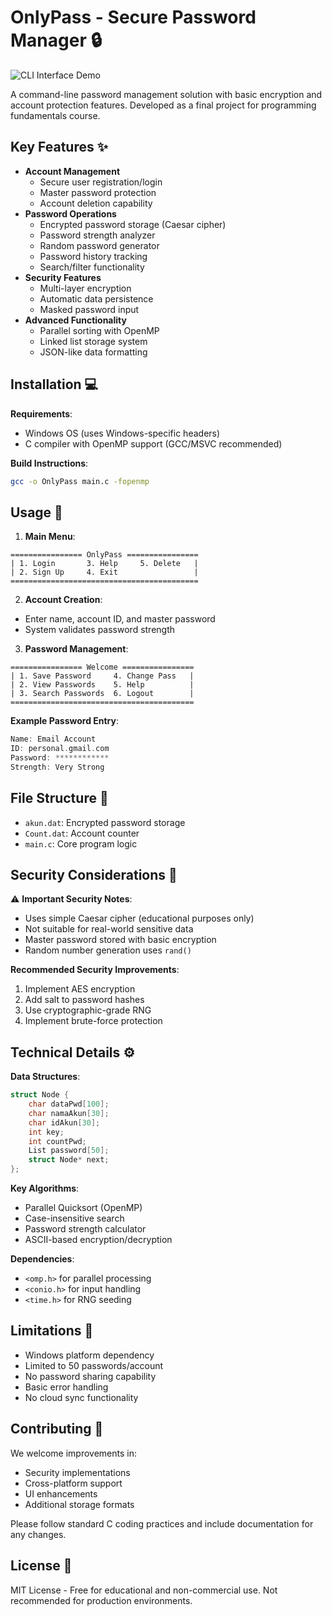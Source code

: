 # OnlyPass - Secure Password Manager 🔒

![CLI Interface Demo](https://via.placeholder.com/800x400.png?text=CLI+Interface+Preview)

A command-line password management solution with basic encryption and account protection features. Developed as a final project for programming fundamentals course.

## Key Features ✨

- **Account Management**
  - Secure user registration/login
  - Master password protection
  - Account deletion capability
- **Password Operations**
  - Encrypted password storage (Caesar cipher)
  - Password strength analyzer
  - Random password generator
  - Password history tracking
  - Search/filter functionality
- **Security Features**
  - Multi-layer encryption
  - Automatic data persistence
  - Masked password input
- **Advanced Functionality**
  - Parallel sorting with OpenMP
  - Linked list storage system
  - JSON-like data formatting

## Installation 💻

**Requirements**:
- Windows OS (uses Windows-specific headers)
- C compiler with OpenMP support (GCC/MSVC recommended)

**Build Instructions**:
```bash
gcc -o OnlyPass main.c -fopenmp
```

## Usage 🚀

1. **Main Menu**:
```
================ OnlyPass ================
| 1. Login       3. Help     5. Delete   |
| 2. Sign Up     4. Exit                 |
==========================================
```

2. **Account Creation**:
- Enter name, account ID, and master password
- System validates password strength

3. **Password Management**:
```
================ Welcome ================
| 1. Save Password     4. Change Pass   |
| 2. View Passwords    5. Help          |
| 3. Search Passwords  6. Logout        |
=========================================
```

**Example Password Entry**:
```c
Name: Email Account
ID: personal.gmail.com
Password: ************
Strength: Very Strong
```

## File Structure 📁

- `akun.dat`: Encrypted password storage
- `Count.dat`: Account counter
- `main.c`: Core program logic

## Security Considerations 🔐

⚠️ **Important Security Notes**:
- Uses simple Caesar cipher (educational purposes only)
- Not suitable for real-world sensitive data
- Master password stored with basic encryption
- Random number generation uses `rand()`

**Recommended Security Improvements**:
1. Implement AES encryption
2. Add salt to password hashes
3. Use cryptographic-grade RNG
4. Implement brute-force protection

## Technical Details ⚙️

**Data Structures**:
```c
struct Node {
    char dataPwd[100];
    char namaAkun[30];
    char idAkun[30];
    int key;
    int countPwd;
    List password[50];
    struct Node* next;
};
```

**Key Algorithms**:
- Parallel Quicksort (OpenMP)
- Case-insensitive search
- Password strength calculator
- ASCII-based encryption/decryption

**Dependencies**:
- `<omp.h>` for parallel processing
- `<conio.h>` for input handling
- `<time.h>` for RNG seeding

## Limitations 🚧

- Windows platform dependency
- Limited to 50 passwords/account
- No password sharing capability
- Basic error handling
- No cloud sync functionality

## Contributing 🤝

We welcome improvements in:
- Security implementations
- Cross-platform support
- UI enhancements
- Additional storage formats

Please follow standard C coding practices and include documentation for any changes.

## License 📄

MIT License - Free for educational and non-commercial use. Not recommended for production environments.
